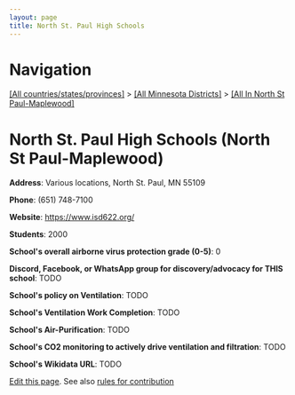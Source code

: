 ```yaml
---
layout: page
title: North St. Paul High Schools
---
```

# Navigation

[[All countries/states/provinces]](../../..) > [[All Minnesota Districts]](../..) > [[All In North St Paul-Maplewood]](..)

# North St. Paul High Schools (North St Paul-Maplewood)

**Address**: Various locations, North St. Paul, MN 55109

**Phone**: (651) 748-7100

**Website**: <https://www.isd622.org/>

**Students**: 2000

**School's overall airborne virus protection grade (0-5)**: 0

**Discord, Facebook, or WhatsApp group for discovery/advocacy for THIS school**: TODO

**School's policy on Ventilation**: TODO

**School's Ventilation Work Completion**: TODO

**School's Air-Purification**: TODO

**School's CO2 monitoring to actively drive ventilation and filtration**: TODO

**School's Wikidata URL**: TODO


[Edit this page](https://github.com/ventilate-schools/MN/edit/main/./North_St_Paul-Maplewood/North_St._Paul_High_Schools.md). See also [rules for contribution](../../../contribution-rules/)